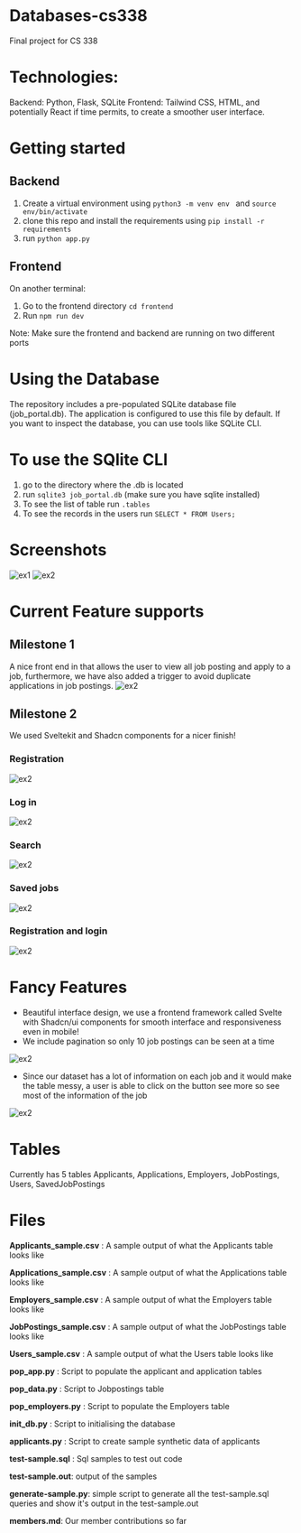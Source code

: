 # Databases-cs338
Final project for CS 338 


# Technologies:
Backend: Python, Flask, SQLite
Frontend: Tailwind CSS, HTML, and potentially React if time permits, to create a smoother user interface.


# Getting started 
## Backend

1. Create  a virtual environment using ```python3 -m venv env ``` and ```source env/bin/activate```
2. clone this repo and install the requirements using ```pip install -r requirements```
3. run ```python app.py```

## Frontend 

On another terminal:
1. Go to the frontend directory  ```cd frontend```
2. Run ```npm run dev```

Note: Make sure the frontend and backend are running on two different ports


# Using the Database
The repository includes a pre-populated SQLite database file (job_portal.db). The application is configured to use this file by default. If you want to inspect the database, you can use tools like SQLite CLI. 

# To use the SQlite CLI

1. go to the directory where the .db is located 
2. run ```sqlite3 job_portal.db``` (make sure you have sqlite installed)
3. To see the list of table run ```.tables```
4. To see the records in the users run ```SELECT * FROM Users;```

# Screenshots

![ex1](images/ex1.png)
![ex2](images/ex2.png)


# Current Feature supports 

## Milestone 1 
A nice front end in that allows the user to view all job posting and apply to a job, furthermore, we have also added a trigger to avoid duplicate applications in job postings. 
![ex2](images/ex3.png)


## Milestone 2 
We used Sveltekit and Shadcn components for a nicer finish!

### Registration  
![ex2](images/ScreenRecording2024-07-08at10.07.50PM-ezgif.com-video-to-gif-converter.gif)

### Log in  
![ex2](images/ScreenRecording2024-07-08at10.24.51PM-ezgif.com-video-to-gif-converter.gif)

### Search
![ex2](images/images/ScreenRecording2024-07-08at9.41.57PM-ezgif.com-video-to-gif-converter.gif)

### Saved jobs
![ex2](images/images/ScreenRecording2024-07-08at9.41.57PM-ezgif.com-video-to-gif-converter.gif)

### Registration and login 
![ex2](images/images/ScreenRecording2024-07-08at9.41.57PM-ezgif.com-video-to-gif-converter.gif)


# Fancy Features 


- Beautiful interface design, we use a frontend framework called Svelte with Shadcn/ui components for smooth interface and responsiveness even in mobile! 
- We include pagination so only 10 job postings can be seen at a time 

![ex2](images/ScreenRecording2024-07-08at10.57.36PM-ezgif.com-video-to-gif-converter.gif)

- Since our dataset has a lot of information on each job and it would make the table messy, a user is able to click on the button see more so see most of the information of the job

![ex2](images/ScreenRecording2024-07-08at11.01.40PM-ezgif.com-video-to-gif-converter.gif)







# Tables 
Currently has 5 tables Applicants, Applications, Employers, JobPostings,  Users, SavedJobPostings    

# Files 

**Applicants_sample.csv** : A sample output of what the Applicants table looks like

**Applications_sample.csv** : A sample output of what the Applications table looks like

**Employers_sample.csv** : A sample output of what the Employers table looks like

**JobPostings_sample.csv** : A sample output of what the JobPostings table looks like

**Users_sample.csv** : A sample output of what the Users table looks like

**pop_app.py** : Script to populate the applicant and application tables

**pop_data.py** : Script to Jobpostings table

**pop_employers.py** : Script to populate the Employers table

**init_db.py** : Script to initialising the database 

**applicants.py** : Script to create sample synthetic data of applicants

**test-sample.sql** : Sql samples to test out code 

**test-sample.out**: output of the samples 

**generate-sample.py**: simple script to generate all the test-sample.sql queries and show it's output in the test-sample.out

**members.md**: Our member contributions so far 







